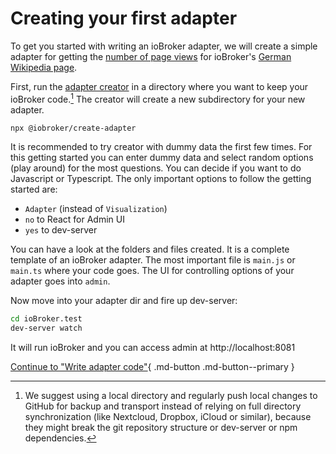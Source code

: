 # Creating your first adapter

To get you started with writing an ioBroker adapter, we will create a simple adapter for getting the [number of page views](https://wikitech.wikimedia.org/wiki/Analytics/AQS/Pageviews) for ioBroker's [German Wikipedia page](https://de.wikipedia.org/wiki/IoBroker).

<!-- Note: use this URL as a base: https://wikimedia.org/api/rest_v1/metrics/pageviews/per-article/de.wikipedia/all-access/all-agents/IoBroker/daily/20210901/20210930 -->

First, run the [adapter creator](https://github.com/ioBroker/create-adapter) in a directory where you want to keep your ioBroker code.[^1] The creator will create a new subdirectory for your new adapter.
[^1]: We suggest using a local directory and regularly push local changes to GitHub for backup and transport instead of relying on full directory synchronization (like Nextcloud, Dropbox, iCloud or similar), because they might break the git repository structure or dev-server or npm dependencies.

``` bash
npx @iobroker/create-adapter
```

It is recommended to try creator with dummy data the first few times. For this getting started you can enter dummy data and select random options (play around) for the most questions. You can decide if you want to do Javascript or Typescript. The only important options to follow the getting started are:

* `Adapter` (instead of `Visualization`)
* `no` to React for Admin UI
* `yes` to dev-server

You can have a look at the folders and files created. It is a complete template of an ioBroker adapter. The most important
file is `main.js` or `main.ts` where your code goes. The UI for controlling options of your adapter goes into `admin`.

Now move into your adapter dir and fire up dev-server:
```bash
cd ioBroker.test
dev-server watch
```

It will run ioBroker and you can access admin at http://localhost:8081

[Continue to "Write adapter code"](03-edit-adapter.md){ .md-button .md-button--primary }